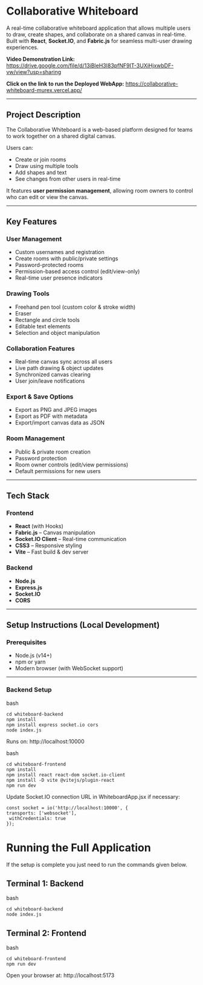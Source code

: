 #  Collaborative Whiteboard

A real-time collaborative whiteboard application that allows multiple users to draw, create shapes, and collaborate on a shared canvas in real-time. Built with **React**, **Socket.IO**, and **Fabric.js** for seamless multi-user drawing experiences.

**Video Demonstration Link:** https://drive.google.com/file/d/13iBleH3I83pfNF9IT-3UXiHjxwbDF-vw/view?usp=sharing

**Click on the link to run the Deployed WebApp:** https://collaborative-whiteboard-murex.vercel.app/



---

##  Project Description

The Collaborative Whiteboard is a web-based platform designed for teams to work together on a shared digital canvas.

Users can:
- Create or join rooms
- Draw using multiple tools
- Add shapes and text
- See changes from other users in real-time

It features **user permission management**, allowing room owners to control who can edit or view the canvas.

---

##  Key Features

###  User Management
- Custom usernames and registration
- Create rooms with public/private settings
- Password-protected rooms
- Permission-based access control (edit/view-only)
- Real-time user presence indicators

###  Drawing Tools
- Freehand pen tool (custom color & stroke width)
- Eraser
- Rectangle and circle tools
- Editable text elements
- Selection and object manipulation

###  Collaboration Features
- Real-time canvas sync across all users
- Live path drawing & object updates
- Synchronized canvas clearing
- User join/leave notifications

###  Export & Save Options
- Export as PNG and JPEG images
- Export as PDF with metadata
- Export/import canvas data as JSON

###  Room Management
- Public & private room creation
- Password protection
- Room owner controls (edit/view permissions)
- Default permissions for new users

---

##  Tech Stack

###  Frontend
- **React** (with Hooks)
- **Fabric.js** – Canvas manipulation
- **Socket.IO Client** – Real-time communication
- **CSS3** – Responsive styling
- **Vite** – Fast build & dev server

###  Backend
- **Node.js**
- **Express.js**
- **Socket.IO**
- **CORS**

---



##  Setup Instructions (Local Development)

###  Prerequisites
- Node.js (v14+)
- npm or yarn
- Modern browser (with WebSocket support)

---

###  Backend Setup

bash

```cd whiteboard-backend``` <br>
```npm install``` <br>
```npm install express socket.io cors``` <br>
```node index.js```

Runs on: http://localhost:10000

bash

```cd whiteboard-frontend``` <br>
```npm install``` <br>
```npm install react react-dom socket.io-client``` <br>
```npm install -D vite @vitejs/plugin-react``` <br>
```npm run dev```

Update Socket.IO connection URL in WhiteboardApp.jsx if necessary:

```const socket = io('http://localhost:10000', {``` <br>
  ```transports: ['websocket'],``` <br>
 ``` withCredentials: true``` <br>
```});```

# Running the Full Application

If the setup is complete you just need to run the commands given below.

## Terminal 1: Backend
bash

```cd whiteboard-backend``` <br>
```node index.js```

## Terminal 2: Frontend
bash

```cd whiteboard-frontend``` <br>
```npm run dev```

Open your browser at: http://localhost:5173

